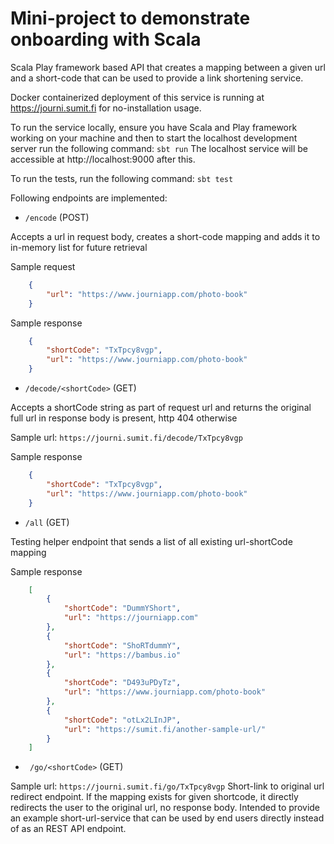 # Mini-project to demonstrate onboarding with Scala


Scala Play framework based API that creates a mapping between a given url and a short-code that can be used to provide a link shortening service.

Docker containerized deployment of this service is running at https://journi.sumit.fi for no-installation usage.

To run the service locally, ensure you have Scala and Play framework working on your machine and then to start the localhost development server run the following command:
`sbt run`
The localhost service will be accessible at http://localhost:9000 after this.

To run the tests, run the following command:
`sbt test`

Following endpoints are implemented:


- `/encode` (POST)

Accepts a url in request body, creates a short-code mapping and adds it to in-memory list for future retrieval

Sample request
```json
    {
        "url": "https://www.journiapp.com/photo-book"
    }
```
Sample response
```json
    {
        "shortCode": "TxTpcy8vgp",
        "url": "https://www.journiapp.com/photo-book"
    }
```

- `/decode/<shortCode>` (GET)

Accepts a shortCode string as part of request url and returns the original full url in response body is present, http 404 otherwise

Sample url: `https://journi.sumit.fi/decode/TxTpcy8vgp`

Sample response
```json
    {
        "shortCode": "TxTpcy8vgp",
        "url": "https://www.journiapp.com/photo-book"
    }
```


- `/all` (GET)

Testing helper endpoint that sends a list of all existing url-shortCode mapping


Sample response
```json
    [
        {
            "shortCode": "DummYShort",
            "url": "https://journiapp.com"
        },
        {
            "shortCode": "ShoRTdummY",
            "url": "https://bambus.io"
        },
        {
            "shortCode": "D493uPDyTz",
            "url": "https://www.journiapp.com/photo-book"
        },
        {
            "shortCode": "otLx2LInJP",
            "url": "https://sumit.fi/another-sample-url/"
        }
    ]
```


- ` /go/<shortCode>` (GET)

Sample url: `https://journi.sumit.fi/go/TxTpcy8vgp`
Short-link to original url redirect endpoint. If the mapping exists for given shortcode, it directly redirects the user to the original url, no response body. Intended to provide an example short-url-service that can be used by end users directly instead of as an REST API endpoint.

